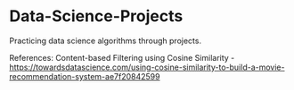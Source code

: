 # Data-Science-Projects

Practicing data science algorithms through projects.

References:
Content-based Filtering using Cosine Similarity - https://towardsdatascience.com/using-cosine-similarity-to-build-a-movie-recommendation-system-ae7f20842599
